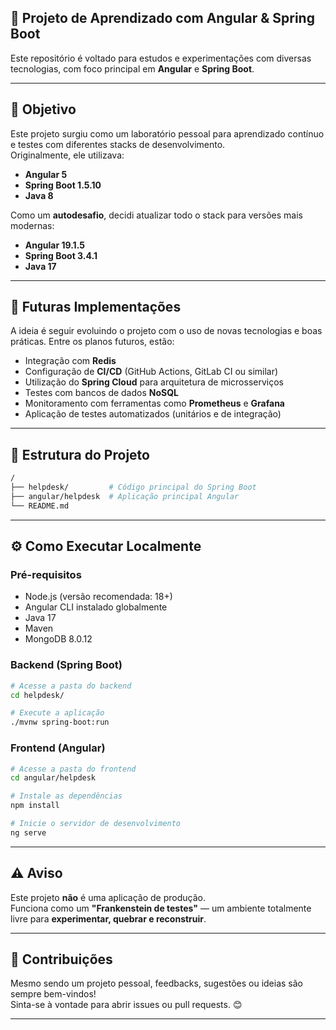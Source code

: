 ## 🧪 Projeto de Aprendizado com Angular & Spring Boot

Este repositório é voltado para estudos e experimentações com diversas tecnologias, com foco principal em **Angular** e **Spring Boot**.

---

## 🚀 Objetivo

Este projeto surgiu como um laboratório pessoal para aprendizado contínuo e testes com diferentes stacks de desenvolvimento.  
Originalmente, ele utilizava:

- **Angular 5**
- **Spring Boot 1.5.10**
- **Java 8**

Como um **autodesafio**, decidi atualizar todo o stack para versões mais modernas:

- **Angular 19.1.5**
- **Spring Boot 3.4.1**
- **Java 17**

---

## 🔮 Futuras Implementações

A ideia é seguir evoluindo o projeto com o uso de novas tecnologias e boas práticas. Entre os planos futuros, estão:

- Integração com **Redis**
- Configuração de **CI/CD** (GitHub Actions, GitLab CI ou similar)
- Utilização do **Spring Cloud** para arquitetura de microsserviços
- Testes com bancos de dados **NoSQL**
- Monitoramento com ferramentas como **Prometheus** e **Grafana**
- Aplicação de testes automatizados (unitários e de integração)

---

## 📁 Estrutura do Projeto

```bash
/
├── helpdesk/         # Código principal do Spring Boot
├── angular/helpdesk  # Aplicação principal Angular
└── README.md
```

---

## ⚙️ Como Executar Localmente

### Pré-requisitos

- Node.js (versão recomendada: 18+)
- Angular CLI instalado globalmente
- Java 17
- Maven
- MongoDB 8.0.12

### Backend (Spring Boot)

```bash
# Acesse a pasta do backend
cd helpdesk/

# Execute a aplicação
./mvnw spring-boot:run
```

### Frontend (Angular)

```bash
# Acesse a pasta do frontend
cd angular/helpdesk

# Instale as dependências
npm install

# Inicie o servidor de desenvolvimento
ng serve
```

---

## ⚠️ Aviso

Este projeto **não** é uma aplicação de produção.  
Funciona como um **"Frankenstein de testes"** — um ambiente totalmente livre para **experimentar, quebrar e reconstruir**.

---

## 🤝 Contribuições

Mesmo sendo um projeto pessoal, feedbacks, sugestões ou ideias são sempre bem-vindos!  
Sinta-se à vontade para abrir issues ou pull requests. 😊

---
